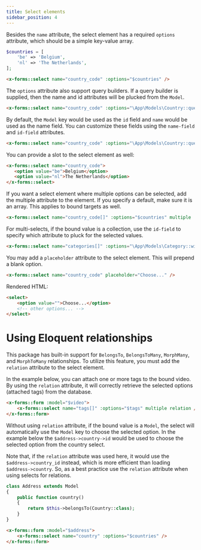 ```yaml
---
title: Select elements
sidebar_position: 4
---
```


Besides the `name` attribute, the select element has a required `options` attribute, which should be a simple key-value array.

```php
$countries = [
    'be' => 'Belgium',
    'nl' => 'The Netherlands',
];
```

```html
<x-forms::select name="country_code" :options="$countries" />
```

The `options` attribute also support query builders. If a query builder is supplied, then the name and id attributes will be plucked from the `Model`.

```html
<x-forms::select name="country_code" :options="\App\Models\Country::query()" />
```

By default, the `Model` key would be used as the `id` field and `name` would be used as the name field.
You can customize these fields using the `name-field` and `id-field` attributes.

```html
<x-forms::select name="country_code" :options="\App\Models\Country::query()" name-field="formatted_name" id-field="code" />
```

You can provide a slot to the select element as well:

```html
<x-forms::select name="country_code">
   <option value="be">Belgium</option>
   <option value="nl">The Netherlands</option>
</x-forms::select>
```

If you want a select element where multiple options can be selected, add the multiple attribute to the element. If you specify a default, make sure it is an array. This applies to bound targets as well.

```html
<x-forms::select name="country_code[]" :options="$countries" multiple :default="['be', 'nl']" />
```

For multi-selects, if the bound value is a collection, use the `id-field` to specify which attribute to pluck for the selected values.

```html
<x-forms::select name="categories[]" :options="\App\Models\Category::withDepth()->inDefaultOrder()" name-field="depth_name" id-field="id" />
```

You may add a `placeholder` attribute to the select element. This will prepend a blank option.

```html
<x-forms::select name="country_code" placeholder="Choose..." />
```

Rendered HTML:

```html
<select>
    <option value="">Choose...</option>
    <!-- other options... -->
</select>
```

# Using Eloquent relationships

This package has built-in support for `BelongsTo`, `BelongsToMany`, `MorphMany`, and `MorphToMany` relationships. To utilize this feature, you must add the `relation` attribute to the select element.

In the example below, you can attach one or more tags to the bound video. By using the `relation` attribute, it will correctly retrieve the selected options (attached tags) from the database.

```html
<x-forms::form :model="$video">
    <x-forms::select name="tags[]" :options="$tags" multiple relation />
</x-forms::form>
```

Without using `relation` attribute, if the bound value is a `Model`, the select will automatically use the `Model` key to choose the selected option.
In the example below the `$address->country->id` would be used to choose the selected option from the country select.

Note that, if the `relation` attribute was used here, it would use the `$address->country_id` instead, which is more efficient than loading `$address->country`.
So, as a best practice use the `relation` attribute when using selects for relations.

```php
class Address extends Model
{
    public function country()
    {
        return $this->belongsTo(Country::class);
    }
}
```

```html
<x-forms::form :model="$address">
    <x-forms::select name="country" :options="$countries" />
</x-forms::form>
```
